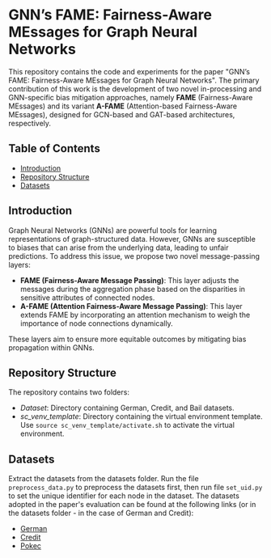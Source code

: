 # GNN’s FAME: Fairness-Aware MEssages for Graph Neural Networks

This repository contains the code and experiments for the paper "GNN’s FAME: Fairness-Aware MEssages for Graph Neural Networks".
The primary contribution of this work is the development of two novel in-processing and GNN-specific bias mitigation approaches, namely **FAME** (Fairness-Aware MEssages) and its variant **A-FAME** (Attention-based Fairness-Aware MEssages), designed for GCN-based and GAT-based architectures, respectively.

## Table of Contents
- [Introduction](#introduction)
- [Repository Structure](#repository-structure)
- [Datasets](#datasets)

## Introduction

Graph Neural Networks (GNNs) are powerful tools for learning representations of graph-structured data. However, GNNs are susceptible to biases that can arise from the underlying data, leading to unfair predictions. To address this issue, we propose two novel message-passing layers:

- **FAME (Fairness-Aware Message Passing)**: This layer adjusts the messages during the aggregation phase based on the disparities in sensitive attributes of connected nodes.
- **A-FAME (Attention Fairness-Aware Message Passing)**: This layer extends FAME by incorporating an attention mechanism to weigh the importance of node connections dynamically.

These layers aim to ensure more equitable outcomes by mitigating bias propagation within GNNs.

## Repository Structure
The repository contains two folders:
* *Dataset*: Directory containing German, Credit, and Bail datasets.
* *sc_venv_template*: Directory containing the virtual environment template.  
Use `source sc_venv_template/activate.sh` to activate the virtual environment.

## Datasets
Extract the datasets from the datasets folder. Run the file `preprocess_data.py` to preprocess the datasets first, then run file `set_uid.py` to set the unique identifier for each node in the dataset.
The datasets adopted in the paper's evaluation can be found at the following links (or in the datasets folder - in the case of German and Credit):
- [German](https://archive.ics.uci.edu/dataset/144/statlog+german+credit+data)
- [Credit](https://archive.ics.uci.edu/dataset/350/default+of+credit+card+clients)
- [Pokec](https://snap.stanford.edu/data/soc-Pokec.html)
